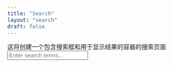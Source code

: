 ```yaml
---
title: "Search"
layout: "search"
draft: false
---
```


这将创建一个包含搜索框和用于显示结果的容器的搜索页面
<input id="searchInput" type="text" placeholder="Enter search terms...">
<div id="searchResults"></div>
